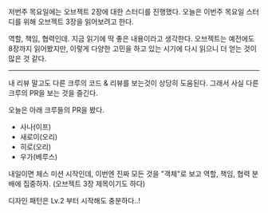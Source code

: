 저번주 목요일에는 오브젝트 2장에 대한 스터디를 진행했다.
오늘은 이번주 목요일 스터디를 위해 오브젝트 3장을 읽어보려고 한다.

역할, 책임, 협력인데. 지금 읽기에 딱 좋은 내용이라고 생각한다.
오브젝트는 예전에도 8장까지 읽어봤지만, 이렇게 다양한 고민을 하고 있는 시기에 다시 읽으니 더 얻는 것이 많은 것 같다.


- - -


내 리뷰 말고도 다른 크루의 코드 & 리뷰를 보는것이 상당히 도움된다.
그래서 사실 다른 크루의 PR을 보는 것을 즐긴다.

오늘은 아래 크루들의 PR을 봤다.
- 사나(이프)
- 새로이(오리)
- 히로(오리)
- 우가(베루스)


내일이면 체스 미션 시작인데, 이번엔 진짜 모든 것을 "객체"로 보고 역할, 책임, 협력 분배에 집중하자. (오브젝트 3장 제목이기도 하다)

디자인 패턴은 Lv.2 부터 시작해도 충분하다..!

